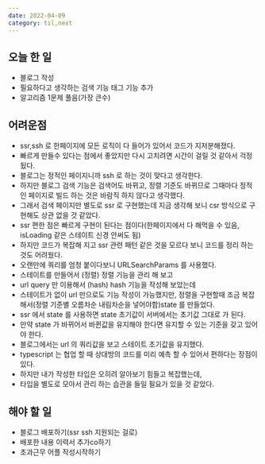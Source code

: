 ```yaml
---
date: 2022-04-09
category: til,next
---
```


## 오늘 한 일

- 블로그 작성
- 필요하다고 생각하는 검색 기능 태그 기능 추가
- 알고리즘 1문제 풀음(가장 큰수)

## 어려운점

- ssr,ssh 로 한페이지에 모든 로직이 다 들어가 있어서 코드가 지저분해졌다.
- 빠르게 만들수 있다는 점에서 좋았지만 다시 고치려면 시간이 걸릴 것 같아서 걱정 됬다.
- 블로그는 정적인 페이지니까 ssh 로 하는 것이 맞다고 생각한다.
- 하지만 블로그 검색 기능은 검색어도 바뀌고, 정렬 기준도 바뀌므로 그때마다 정적인 페이지로 빌드 하는 것은 바람직 하지 않다고 생각했다.
- 그래서 검색 페이지만 별도로 ssr 로 구현했는데 지금 생각해 보니 csr 방식으로 구현해도 상관 없을 것 같았다.
- ssr 편한 점은 빠르게 구현이 된다는 점이다(한페이지에서 다 해먹을 수 있음, isLoading 같은 스테이트 신경 안써도 됨)
- 하지만 코드가 복잡해 지고 ssr 관련 패턴 같은 것을 모르다 보니 코드를 정리 하는 것도 어려웠다.
- 오랜만에 쿼리를 엄청 붙이다보니 URLSearchParams 를 사용했다.
- 스테이트를 만들어서 (정렬) 정렬 기능을 관리 해 보고
- url query 만 이용해서 (hash) hash 기능을 작성해 보았는데
- 스테이트가 없이 url 만으로도 기능 작성이 가능했지만, 정렬을 구현할때 조금 복잡해서(정렬 기준별 오름차순 내림차순을 넣어야함)state 를 만들었다.
- ssr 에서 state 를 사용하면 state 초기값이 서버에서는 초기값 그대로 가 된다.
- 만약 state 가 바뀌어서 바뀐값을 유지해야 한다면 유지할 수 있는 기준을 갖고 있어야 한다.
- 블로그에서는 url 의 쿼리값을 보고 스테이트 초기값을 유지했다.
- typescript 는 협업 할 때 상대방의 코드를 미리 예측 할 수 있어서 편하다는 장점이 있다.
- 하지만 내가 작성한 타입은 오히려 알아보기 힘들고 복잡했는데,
- 타입을 별도로 모아서 관리 하는 습관을 들일 필요가 있을 것 같았다.

## 해야 할 일

- 블로그 배포하기(ssr ssh 지원되는 걸로)
- 배포한 내용 이력서 추가co하기
- 초과근무 어플 작성시작하기
